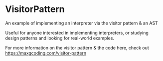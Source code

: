 # VisitorPattern

An example of implementing an interpreter via the visitor pattern & an AST

Useful for anyone interested in implementing interpreters, or studying
design patterns and looking for real-world examples.

For more information on the visitor pattern & the code here, check out
https://maxgcoding.com/visitor-pattern

